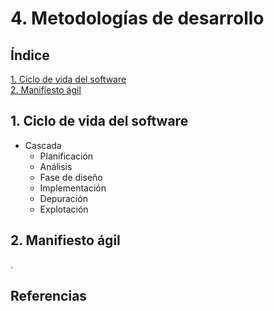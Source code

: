 # 4. Metodologías de desarrollo

## Índice

[1. Ciclo de vida del software](#1-ciclo-de-vida-del-software)  
[2. Manifiesto ágil](#2-manifiesto-ágil)

## 1. Ciclo de vida del software

- Cascada
  - Planificación
  - Análisis
  - Fase de diseño
  - Implementación
  - Depuración
  - Explotación

## 2. Manifiesto ágil

.

## Referencias

[]()